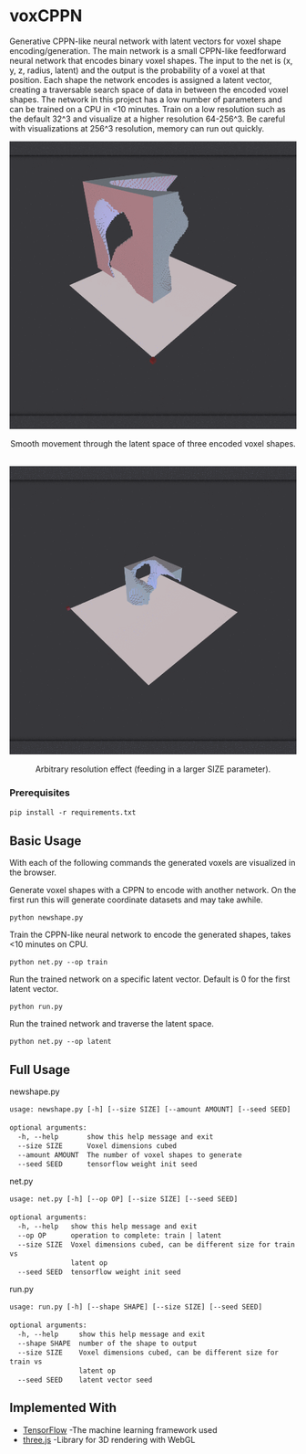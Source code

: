 # voxCPPN
Generative CPPN-like neural network with latent vectors for voxel shape encoding/generation.
The main network is a small CPPN-like feedforward neural network that encodes binary voxel shapes. The input to the net 
is (x, y, z, radius, latent) and the output is the probability of a voxel at that position. Each shape the network encodes is assigned a latent vector, creating a traversable search space of data in between the encoded voxel shapes.
The network in this project has a low number of parameters and can be trained on a CPU in <10 minutes. Train on a low 
resolution such as the default 32^3 and visualize at a higher resolution 64-256^3. Be careful with visualizations at 256^3 resolution, memory can run out quickly.

<img src="images/latent.gif" >
<p align="center">Smooth movement through the latent space of three encoded voxel shapes.</p><br>

<img src="images/voxels.gif" >
<p align="center">Arbitrary resolution effect (feeding in a larger SIZE parameter).</p>


### Prerequisites
```
pip install -r requirements.txt
```

## Basic Usage
With each of the following commands the generated voxels are visualized in the browser.

Generate voxel shapes with a CPPN to encode with another network.
On the first run this will generate coordinate datasets and may take awhile.
```
python newshape.py 
```
Train the CPPN-like neural network to encode the generated shapes, takes <10 minutes on CPU.
```
python net.py --op train
```
Run the trained network on a specific latent vector. Default is 0 for the first latent vector.
```
python run.py
```
Run the trained network and traverse the latent space.
```
python net.py --op latent
```
## Full Usage
newshape.py
```
usage: newshape.py [-h] [--size SIZE] [--amount AMOUNT] [--seed SEED]

optional arguments:
  -h, --help       show this help message and exit
  --size SIZE      Voxel dimensions cubed
  --amount AMOUNT  The number of voxel shapes to generate
  --seed SEED      tensorflow weight init seed
```
net.py
```
usage: net.py [-h] [--op OP] [--size SIZE] [--seed SEED]

optional arguments:
  -h, --help   show this help message and exit
  --op OP      operation to complete: train | latent
  --size SIZE  Voxel dimensions cubed, can be different size for train vs
               latent op
  --seed SEED  tensorflow weight init seed
```
run.py
```
usage: run.py [-h] [--shape SHAPE] [--size SIZE] [--seed SEED]

optional arguments:
  -h, --help     show this help message and exit
  --shape SHAPE  number of the shape to output
  --size SIZE    Voxel dimensions cubed, can be different size for train vs
                 latent op
  --seed SEED    latent vector seed
```

## Implemented With

* [TensorFlow](https://www.tensorflow.org/) -The machine learning framework used
* [three.js](https://threejs.org/) -Library for 3D rendering with WebGL


